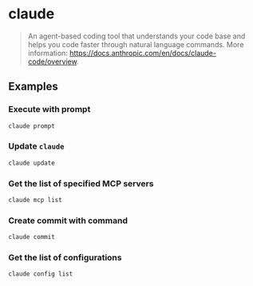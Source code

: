 # claude

> An agent-based coding tool that understands your code base and helps you code faster through natural language commands. More information: <https://docs.anthropic.com/en/docs/claude-code/overview>.

## Examples

### Execute with prompt

```bash
claude prompt
```

### Update `claude`

```bash
claude update
```

### Get the list of specified MCP servers

```bash
claude mcp list
```

### Create commit with command

```bash
claude commit
```

### Get the list of configurations

```bash
claude config list
```

